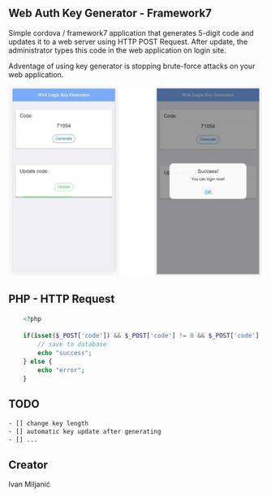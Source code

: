 ## Web Auth Key Generator - Framework7 

Simple cordova / framework7 application that generates 5-digit code and updates it to a web server using HTTP POST Request.
After update, the administrator types this code in the web application on login site.

Adventage of using key generator is stopping brute-force attacks on your web application.

![Screenshot](https://raw.githubusercontent.com/diamond95/framework7KeyGenerator/master/1.jpg)




## PHP - HTTP Request


```php
    <?php

	if(isset($_POST['code']) && $_POST['code'] != 0 && $_POST['code'] != "") {
		// save to database
		echo "success";
	} else {
		echo "error";
	}

```
## TODO 
    - [] change key length
    - [] automatic key update after generating 
	- [] ...

## Creator

Ivan Miljanić

